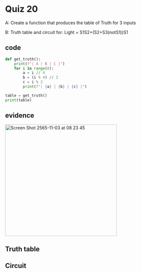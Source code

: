 # Quiz 20

A: Create a function that produces the table of Truth for 3 inputs

B: Truth table and circuit for: Light = S1S2+(S2+S3(notS1))S1 

## code

```py
def get_truth():
    print(f"| A | B | C |")
    for i in range(8):
        a = i // 4
        b = (i % 4) // 2
        c = i % 2
        print(f"| {a} | {b} | {c} |")

table = get_truth()
print(table)
```

## evidence

<img width="362" alt="Screen Shot 2565-11-03 at 08 23 45" src="https://user-images.githubusercontent.com/111941936/199620717-db3072b0-f0ea-4621-9f6a-035b0eddc1cd.png">

## Truth table

## Circuit

